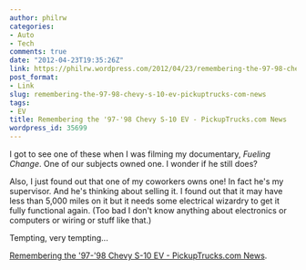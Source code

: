 ```yaml
---
author: philrw
categories:
- Auto
- Tech
comments: true
date: "2012-04-23T19:35:26Z"
link: https://philrw.wordpress.com/2012/04/23/remembering-the-97-98-chevy-s-10-ev-pickuptrucks-com-news/
post_format:
- Link
slug: remembering-the-97-98-chevy-s-10-ev-pickuptrucks-com-news
tags:
- EV
title: Remembering the '97-'98 Chevy S-10 EV - PickupTrucks.com News
wordpress_id: 35699
---
```


I got to see one of these when I was filming my documentary, _Fueling Change_. One of our subjects owned one. I wonder if he still does?

Also, I just found out that one of my coworkers owns one! In fact he's my supervisor. And he's thinking about selling it. I found out that it may have less than 5,000 miles on it but it needs some electrical wizardry to get it fully functional again. (Too bad I don't know anything about electronics or computers or wiring or stuff like that.)

Tempting, very tempting...

[Remembering the '97-'98 Chevy S-10 EV - PickupTrucks.com News](http://news.pickuptrucks.com/2012/04/remembering-the-97-98-chevy-s-10-ev.html).
